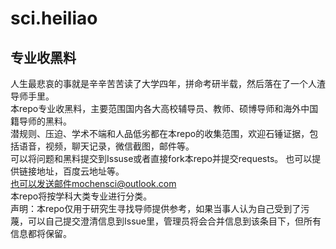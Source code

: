 # sci.heiliao   

## 专业收黑料     

人生最悲哀的事就是辛辛苦苦读了大学四年，拼命考研半载，然后落在了一个人渣导师手里。    
本repo专业收黑料，主要范围国内各大高校辅导员、教师、硕博导师和海外中国籍导师的黑料。      
潜规则、压迫、学术不端和人品低劣都在本repo的收集范围，欢迎石锤证据，包括语音，视频，聊天记录，微信截图，邮件等。      
可以将问题和黑料提交到Issuse或者直接fork本repo并提交requests。 也可以提供链接地址，百度云地址等。   
也可以发送邮件mochensci@outlook.com   
本repo将按学科大类专业进行分类。      
声明：本repo仅用于研究生寻找导师提供参考，如果当事人认为自己受到了污蔑，可以自己提交澄清信息到Issue里，管理员将会合并信息到该条目下，但所有信息都将保留。    
